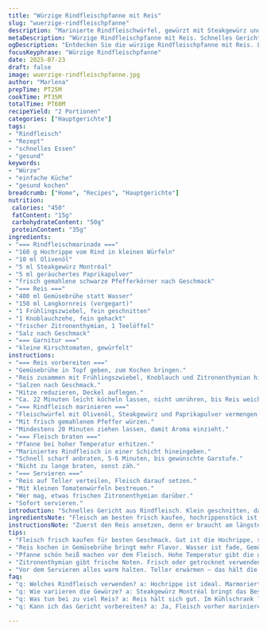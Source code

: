 ```yaml
---
title: "Würzige Rindfleischpfanne mit Reis"
slug: "wuerzige-rindfleischpfanne"
description: "Marinierte Rindfleischwürfel, gewürzt mit Steakgewürz und Olivenöl, kurz angebraten. Zum Fleisch gedämpfter Langkornreis mit Frühlingszwiebeln und Knoblauch. Kleine Abwandlungen im Gewürz, durch Zugabe von Paprika statt Pfeffer und Zitronenthymian für frische Noten. Reis mit Gemüsebrühe statt Wasser gekocht. Zusammen serviert mit gewürfelten Kirschtomaten als Garnitur. Schnelle Zubereitung, angenehm würzig und glutenfrei, milchfrei und eifrei."
metaDescription: "Würzige Rindfleischpfanne mit Reis. Schnelles Gericht, würzig, glutenfrei und gesund. Ideal für Tage, wenn Zeit knapp ist."
ogDescription: "Entdecken Sie die würzige Rindfleischpfanne mit Reis. Lecker, schnell und glutenfrei – perfekt für ein schnelles Essen."
focusKeyphrase: "Würzige Rindfleischpfanne"
date: 2025-07-23
draft: false
image: wuerzige-rindfleischpfanne.jpg
author: "Marlena"
prepTime: PT25M
cookTime: PT35M
totalTime: PT60M
recipeYield: "2 Portionen"
categories: ["Hauptgerichte"]
tags:
- "Rindfleisch"
- "Rezept"
- "schnelles Essen"
- "gesund"
keywords:
- "Würze"
- "einfache Küche"
- "gesund kochen"
breadcrumb: ["Home", "Recipes", "Hauptgerichte"]
nutrition: 
 calories: "450"
 fatContent: "15g"
 carbohydrateContent: "50g"
 proteinContent: "35g"
ingredients:
- "=== Rindfleischmarinade ==="
- "160 g Hochrippe vom Rind in kleinen Würfeln"
- "10 ml Olivenöl"
- "5 ml Steakgewürz Montréal"
- "5 ml geräuchertes Paprikapulver"
- "frisch gemahlene schwarze Pfefferkörner nach Geschmack"
- "=== Reis ==="
- "400 ml Gemüsebrühe statt Wasser"
- "150 ml Langkornreis (vorgegart)"
- "1 Frühlingszwiebel, fein geschnitten"
- "1 Knoblauchzehe, fein gehackt"
- "frischer Zitronenthymian, 1 Teelöffel"
- "Salz nach Geschmack"
- "=== Garnitur ==="
- "kleine Kirschtomaten, gewürfelt"
instructions:
- "=== Reis vorbereiten ==="
- "Gemüsebrühe in Topf geben, zum Kochen bringen."
- "Reis zusammen mit Frühlingszwiebel, Knoblauch und Zitronenthymian hinzufügen."
- "Salzen nach Geschmack."
- "Hitze reduzieren, Deckel auflegen."
- "Ca. 22 Minuten leicht köcheln lassen, nicht umrühren, bis Reis weich ist."
- "=== Rindfleisch marinieren ==="
- "Fleischwürfel mit Olivenöl, Steakgewürz und Paprikapulver vermengen."
- "Mit frisch gemahlenem Pfeffer würzen."
- "Mindestens 20 Minuten ziehen lassen, damit Aroma einzieht."
- "=== Fleisch braten ==="
- "Pfanne bei hoher Temperatur erhitzen."
- "Mariniertes Rindfleisch in einer Schicht hineingeben."
- "Schnell scharf anbraten, 5-6 Minuten, bis gewünschte Garstufe."
- "Nicht zu lange braten, sonst zäh."
- "=== Servieren ==="
- "Reis auf Teller verteilen, Fleisch darauf setzen."
- "Mit kleinen Tomatenwürfeln bestreuen."
- "Wer mag, etwas frischen Zitronenthymian darüber."
- "Sofort servieren."
introduction: "Schnelles Gericht aus Rindfleisch. Klein geschnitten, damit es kurz gart - zart bleibt. Gewürzt mit Montréal-Steakgewürz, dazu eine Note von geräuchertem Paprika – das bringt Tiefe, rauchige Würze. Öl zum Marinieren, für Farbe und etwas Feuchtigkeit. Reis separat - nicht Wasser, Gemüsebrühe. Mehr Geschmack, weniger fade. Frühlingszwiebeln und Knoblauch geben etwas Schärfe und Frische. Zitronenthymian leckt sich durch, bringt zitronige Frische. Garzeit leicht verlängert, für Reis und Fleisch, damit alles passt. Tomatenwürfel obenauf - fruchtig-säuerlicher Abschluss. Ein schnelles Essen, unkompliziert, aber nicht langweilig. Glutenfrei, milchfrei, eifrei - geht auch für Allergiker. Simpel, aber mit etwas Pfiff. Für Tage, wenn die Zeit knapp, trotzdem was Besonderes."
ingredientsNote: "Fleisch am besten frisch kaufen, hochrippenstück ist gut, da marmoriert, saftig. Nicht zu dick schneiden, damit Marinateffekt und kurze Garzeit stimmen. Das Steakgewürz Montréal ist Klassiker – wird mit Kreuzkümmel, Koriander und Knoblauch gemischt. Paprikapulver könnte auch scharf sein, das je nach Geschmack wählen. Zitronenthymian frisch oder getrocknet, fein. Statt schnödem Wasser für den Reis Gemüsebrühe – das gibt mehr Aroma, fördert Geschmack. Frühlingszwiebel nicht weglassen – bringt Frische, Biss. Knoblauch für Würze, darf nicht fehlen. Tomatenwürfel liefern wichtigen farblichen und geschmacklichen Kontrast. Wenn keine Kirschtomaten, normale Tomaten, entkernt. Öl oliv, kaltgepresst, um Geschmack einzubringen, hitzebeständig genug für Braten."
instructionsNote: "Zuerst den Reis ansetzen, denn er braucht am längsten. Nichts verrühren während des Kochens, sonst wird’s matschig. Fleisch marinieren währenddessen, Zeit für Gewürze zum Einziehen. Hitze der Pfanne richtig hoch – Fleisch braucht schnelle Kruste, Saft muss drin bleiben. Nicht zu dauern lassen, sonst wird zäh. Separate Gefäße für Reis und Fleisch, um optimale Garzeiten zu garantieren. Fleisch zuerst aus der Pfanne nehmen, wenn zu lange in der heißen Pfanne, trocknet es aus. Teller vorbereiten, warm halten. Erst dann servieren, damit alles heiß bleibt. Garnitur oben drauf – sieht nicht nur hübsch aus, sondern gibt auch Geschmack und Frische dazu."
tips:
- "Fleisch frisch kaufen für besten Geschmack. Gut ist die Hochrippe, sie ist marmoriert. Marmorierung gibt Saftigkeit. Wenn nicht frisch, dann keinen Geschmack. Klein schneiden, damit Marinade besser einziehen kann."
- "Reis kochen in Gemüsebrühe bringt mehr Flavor. Wasser ist fade, Gemüsebrühe bringt Aroma. 22 Minuten köcheln lassen, Deckel nicht abnehmen. Nicht umrühren - sonst wird der Reis klebrig. Wichtig, dass er gleichmäßig gart."
- "Pfanne schön heiß machen vor dem Fleisch. Hohe Temperatur gibt die gewünschte Kruste. Fleisch nur kurz braten. 5-6 Minuten für zartes Ergebnis. Wenn zu lange, wird es zäh. Hitze richtig dosieren ist entscheidend für den Geschmack."
- "Zitronenthymian gibt frische Noten. Frisch oder getrocknet verwenden, beides geht. Kirschtomaten bringen Farbe und Frische. Alternativ normale Tomaten verwenden, aber unbedingt entkernen. Garnierung wichtig – sieht gut aus und schmeckt dazu."
- "Vor dem Servieren alles warm halten. Teller erwärmen – das hält die Temperatur. Reis zuerst anrichten, dann das Fleisch. Tomatenwürfel großzügig verteilen. Optional frischen Zitronenthymian drüberstreuen für mehr Geschmack."
faq:
- "q: Welches Rindfleisch verwenden? a: Hochrippe ist ideal. Marmoriert, saftig. Frischauswahl wichtig. Alternativen wie Hüftsteak sind auch möglich. Dann aber eventuell mehr Marinierzeit einplanen."
- "q: Wie variieren die Gewürze? a: Steakgewürz Montréal bringt das Beste. Paprika gibt extra Geschmack. Auch Kreuzkümmel und Koriander passen gut. Aber je nach Vorlieben ausprobieren. Freie Wahl ist wichtig."
- "q: Was tun bei zu viel Reis? a: Reis hält sich gut. Im Kühlschrank lagern, aber in einem luftdichten Behälter. Für 2-3 Tage. Oder aufwärmen in der Mikrowelle, Geschmack bleibt erhalten. nicht lange aufbewahren."
- "q: Kann ich das Gericht vorbereiten? a: Ja, Fleisch vorher marinieren. 20 Minuten oder länger. Reis kann auch vorgekocht werden. In Kühlschrank lagern. Das erleichtert die Zubereitung am Abend. Praktisch und zeitsparend."

---
```

